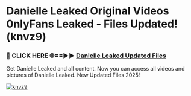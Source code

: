 # Danielle Leaked Original Videos 0nlyFans Leaked - Files Updated! (knvz9)

<h3>🔴 CLICK HERE 🌐==►► <a href="https://tinyurl.com/2wckxsce" rel="nofollow">Danielle Leaked Updated Files</a></h3>

Get Danielle Leaked and all content. Now you can access all videos and pictures of Danielle Leaked. New Updated Files 2025!

[![knvz9](https://i.imgur.com/AFduVYN.gif)](https://tinyurl.com/2wckxsce)

